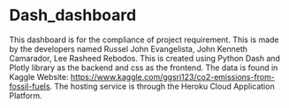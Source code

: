 # Dash_dashboard

This dashboard is for the compliance of project requirement. This is made by the developers named Russel John Evangelista, John Kenneth Camarador, Lee Rasheed Rebodos. This is created using Python Dash and Plotly library as the backend and css as the frontend. The data is found in Kaggle Website: https://www.kaggle.com/ggsri123/co2-emissions-from-fossil-fuels. The hosting service is through the Heroku Cloud Application Platform. 
